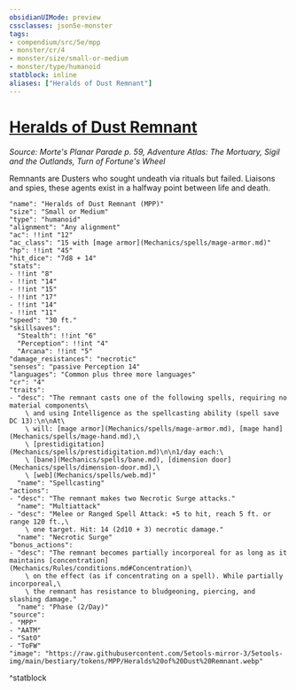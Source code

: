 ```yaml
---
obsidianUIMode: preview
cssclasses: json5e-monster
tags:
- compendium/src/5e/mpp
- monster/cr/4
- monster/size/small-or-medium
- monster/type/humanoid
statblock: inline
aliases: ["Heralds of Dust Remnant"]
---
```

# [Heralds of Dust Remnant](Mechanics\bestiary\humanoid/heralds-of-dust-remnant-mpp.md)
*Source: Morte's Planar Parade p. 59, Adventure Atlas: The Mortuary, Sigil and the Outlands, Turn of Fortune's Wheel*  

Remnants are Dusters who sought undeath via rituals but failed. Liaisons and spies, these agents exist in a halfway point between life and death.

```statblock
"name": "Heralds of Dust Remnant (MPP)"
"size": "Small or Medium"
"type": "humanoid"
"alignment": "Any alignment"
"ac": !!int "12"
"ac_class": "15 with [mage armor](Mechanics/spells/mage-armor.md)"
"hp": !!int "45"
"hit_dice": "7d8 + 14"
"stats":
- !!int "8"
- !!int "14"
- !!int "15"
- !!int "17"
- !!int "14"
- !!int "11"
"speed": "30 ft."
"skillsaves":
  "Stealth": !!int "6"
  "Perception": !!int "4"
  "Arcana": !!int "5"
"damage_resistances": "necrotic"
"senses": "passive Perception 14"
"languages": "Common plus three more languages"
"cr": "4"
"traits":
- "desc": "The remnant casts one of the following spells, requiring no material components\
    \ and using Intelligence as the spellcasting ability (spell save DC 13):\n\nAt\
    \ will: [mage armor](Mechanics/spells/mage-armor.md), [mage hand](Mechanics/spells/mage-hand.md),\
    \ [prestidigitation](Mechanics/spells/prestidigitation.md)\n\n1/day each:\
    \ [bane](Mechanics/spells/bane.md), [dimension door](Mechanics/spells/dimension-door.md),\
    \ [web](Mechanics/spells/web.md)"
  "name": "Spellcasting"
"actions":
- "desc": "The remnant makes two Necrotic Surge attacks."
  "name": "Multiattack"
- "desc": "Melee or Ranged Spell Attack: +5 to hit, reach 5 ft. or range 120 ft.,\
    \ one target. Hit: 14 (2d10 + 3) necrotic damage."
  "name": "Necrotic Surge"
"bonus_actions":
- "desc": "The remnant becomes partially incorporeal for as long as it maintains [concentration](Mechanics/Rules/conditions.md#Concentration)\
    \ on the effect (as if concentrating on a spell). While partially incorporeal,\
    \ the remnant has resistance to bludgeoning, piercing, and slashing damage."
  "name": "Phase (2/Day)"
"source":
- "MPP"
- "AATM"
- "SatO"
- "ToFW"
"image": "https://raw.githubusercontent.com/5etools-mirror-3/5etools-img/main/bestiary/tokens/MPP/Heralds%20of%20Dust%20Remnant.webp"
```
^statblock
